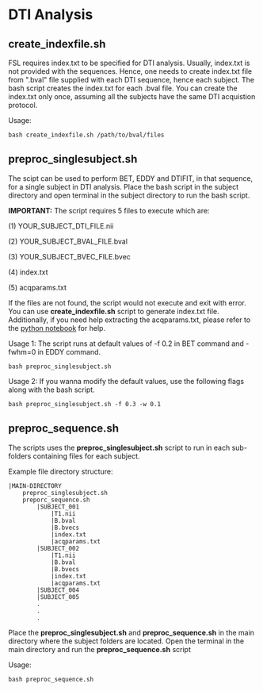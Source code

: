 # DTI Analysis

## create_indexfile.sh

FSL requires index.txt to be specified for DTI analysis. Usually, index.txt is not provided with the sequences. Hence, one needs to create index.txt file from ".bval" file supplied with each DTI sequence, hence each subject. The bash script creates the index.txt for
each .bval file. You can create the index.txt only once, assuming all the subjects have the same DTI acquistion protocol. 

Usage:
```
bash create_indexfile.sh /path/to/bval/files
```
## preproc_singlesubject.sh

The scipt can be used to perform BET, EDDY and DTIFIT, in that sequence, for a single subject in DTI analysis. Place the bash script in the subject directory and open terminal in the subject directory to run the bash script. 

**IMPORTANT:** The script requires 5 files to execute which are: 

(1) YOUR_SUBJECT_DTI_FILE.nii

(2) YOUR_SUBJECT_BVAL_FILE.bval

(3) YOUR_SUBJECT_BVEC_FILE.bvec

(4) index.txt

(5) acqparams.txt

If the files are not found, the script would not execute and exit with error. You can use **create_indexfile.sh** script to generate index.txt file. Additionally, if you need help extracting the acqparams.txt, please refer to the <a href="https://github.com/pradhanhitesh/neuroimage-plugins/blob/main/DTI/acqparams.ipynb">python notebook</a> for help.

Usage 1: The script runs at default values of -f 0.2 in BET command and -fwhm=0 in EDDY command.

```
bash preproc_singlesubject.sh
```

Usage 2: If you wanna modify the default values, use the following flags along with the bash script. 

```
bash preproc_singlesubject.sh -f 0.3 -w 0.1
```
## preproc_sequence.sh
The scripts uses the **preproc_singlesubject.sh** script to run in each sub-folders containing files for each subject.

Example file directory structure:
```
|MAIN-DIRECTORY
    preproc_singlesubject.sh
    preporc_sequence.sh
        |SUBJECT_001
            |T1.nii
            |B.bval
            |B.bvecs
            |index.txt
            |acqparams.txt
        |SUBJECT_002
            |T1.nii
            |B.bval
            |B.bvecs
            |index.txt
            |acqparams.txt
        |SUBJECT_004
        |SUBJECT_005
        .
        .
        .
```
Place the **preproc_singlesubject.sh** and **preproc_sequence.sh** in the main directory where the subject folders are located. Open the terminal in the main directory and run the **preproc_sequence.sh** script

Usage:

```
bash preproc_sequence.sh
```



